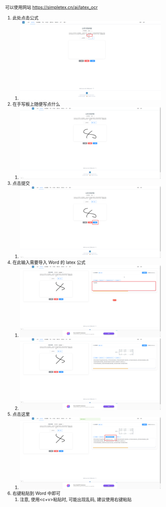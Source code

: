 可以使用网站 https://simpletex.cn/ai/latex_ocr

1. 此处点击公式
	1. ![](https://raw.githubusercontent.com/Nekasu/Blog_pics/main/20240731160104.png)
2. 在手写板上随便写点什么
	1. ![](https://raw.githubusercontent.com/Nekasu/Blog_pics/main/20240731160128.png)
3. 点击提交
	1. ![](https://raw.githubusercontent.com/Nekasu/Blog_pics/main/20240731160201.png)
4. 在此输入需要导入 Word 的 latex 公式
	1. ![](https://raw.githubusercontent.com/Nekasu/Blog_pics/main/20240731160334.png)
	2. ![](https://raw.githubusercontent.com/Nekasu/Blog_pics/main/20240731160523.png)
5. 点击这里
	1. ![](https://raw.githubusercontent.com/Nekasu/Blog_pics/main/20240731160650.png)
6. 右键粘贴到 Word 中即可
	1. 注意, 使用<c+v>粘贴时, 可能出现乱码, 建议使用右键粘贴